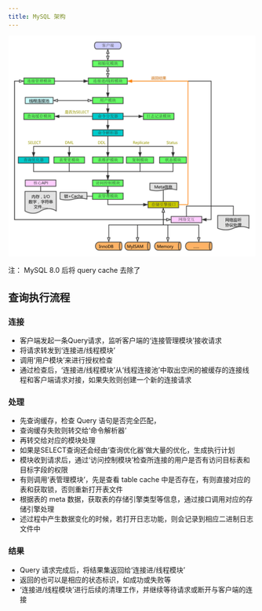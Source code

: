 ```yaml
---
title: MySQL 架构
---
```


![architecture](./architecture.png)

注： MySQL 8.0 后将 query cache 去除了

## 查询执行流程

### 连接
- 客户端发起一条Query请求，监听客户端的‘连接管理模块’接收请求
- 将请求转发到‘连接进/线程模块’
- 调用‘用户模块’来进行授权检查
- 通过检查后，‘连接进/线程模块’从‘线程连接池’中取出空闲的被缓存的连接线程和客户端请求对接，如果失败则创建一个新的连接请求

### 处理
- 先查询缓存，检查 Query 语句是否完全匹配， 
- 查询缓存失败则转交给‘命令解析器’ 
- 再转交给对应的模块处理
- 如果是SELECT查询还会经由‘查询优化器’做大量的优化，生成执行计划
- 模块收到请求后，通过‘访问控制模块’检查所连接的用户是否有访问目标表和目标字段的权限
- 有则调用‘表管理模块’，先是查看 table cache 中是否存在，有则直接对应的表和获取锁，否则重新打开表文件
- 根据表的 meta 数据，获取表的存储引擎类型等信息，通过接口调用对应的存储引擎处理
- 述过程中产生数据变化的时候，若打开日志功能，则会记录到相应二进制日志文件中


### 结果

- Query 请求完成后，将结果集返回给‘连接进/线程模块’
- 返回的也可以是相应的状态标识，如成功或失败等
- ‘连接进/线程模块’进行后续的清理工作，并继续等待请求或断开与客户端的连接